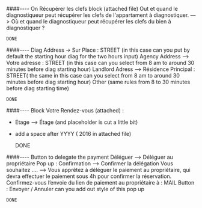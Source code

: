 ####----
On Récupérer les clefs block (attached file)
Out et quand le diagnostiqueur peut récupérer
les clefs de l'appartament à diagnostiquer.
—>
Où et quand le diagnostiqueur peut récupérer les clefs du bien à diagnostiquer ?

    DONE

####----
Diag Address ->  Sur Place : STREET         (in this case can you put by default the starting hour diag for the two hours input)
Agency Address —>   Votre adresse : STREET     (in this case can you select from 8 am to around 30 minutes before diag starting hour)
Landlord Adress —> Résidence Principal : STREET( the same in this case can you select from 8 am to around 30 minutes before diag starting hour)
Other (same rules from 8 to 30 minutes before diag starting time)

    DONE

####----
Block Votre Rendez-vous (attached) : 
- Etage —> Étage  (and placeholder is cut a little bit)
- add a space after YYYY ( 2016 in attached file)
    
    DONE

####----
Button to delegate the payment
Déléguer —> Déléguer au propriétaire
Pop up : 
Confirmation —> Confirmer la délégation
Vous souhaitez …. 
—>
Vous apprêtez à déléguer le paiement au propriétaire, qui devra effectuer le paiement sous 4h pour confirmer la réservation.
Confirmez-vous l’envoie du lien de paiement au propriétaire à : MAIL
Button : Envoyer   /    Annuler   can you add out style of this pop up

    DONE
    
